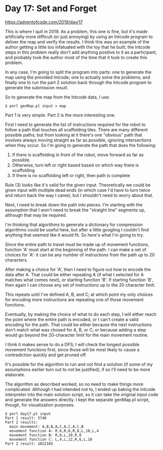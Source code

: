 # Day 17: Set and Forget

<https://adventofcode.com/2019/day/17>

This is where I quit in 2019. As a problem, this one is fine, but it's made
artificially more difficult (or just annoying) by using an Intcode program
to deliver the map and verify the results. I think this was an example of
the author getting a little too infatuated with the toy that he built; the
Intcode steps in this problem really don't add anything positive to it as a
participant, and probably took the author most of the time that it took to
create this problem.

In any case, I'm going to split the program into parts: one to generate the
map using the provided Intcode; one to actually solve the problems; and
finally one to run the part 2 solution back through the Intcode program to
generate the submission result.

So to generate the map from the Intcode data, I use:

```
$ perl genMap.pl input > map
```

Part 1 is very simple. Part 2 is the more interesting one.

First I need to generate the list of instructions required for the robot to
follow a path that touches all scaffolding tiles. There are many different
possible paths; but from looking at it there's one "obvious" path that
involves always moving straight as far as possible, ignoring intersections
when they occur. So I'm going to generate the path that does the following:

1. If there is scaffolding in front of the robot, move forward as far as
   possible.
2. Otherwise, turn left or right based based on which way there is
   scaffolding
3. If there is no scaffolding left or right, then path is complete

Rule (3) looks like it's valid for the given input. Theoretically we could
be given input with multiple dead ends (in which case I'd have to turn twice
and return back the way I came); but I shouldn't need to worry about that.

Next, I need to break down the path into pieces. I'm starting with the
assumption that I won't need to break the "straight line" segments up,
although that may be required.

I'm thinking that algorithms to generate a dictionary for compression
algorithms could be useful here, but after a little googling I couldn't find
anything that seemed like it would fit. So here's what I'm going to try.

Since the entire path to travel must be made up of movement functions,
function 'A' must start at the beginning of the path. I can make a set of
choices for 'A': it can be any number of instructions from the path up to 20
characters.

After making a choice for 'A', then I need to figure out how to encode the
data after A. That could be either repeating A (if what I selected for A
matches what comes next), or starting function 'B'. If starting function
'B', then again I can choose any set of instructions up to the 20 character
limit.

This repeats until I've defined A, B, and C; at which point my only choices
for encoding more instructions are repeating one of those movement
functions.

Eventually, by making the choice of what to do each step, I will either
reach the point where the entire path is encoded, or I can't create a valid
encoding for the path. That could be either because the next instructions
don't match what was chosed for A, B, or C; or because adding a step would
go beyond the 20-character limit for the main movement routine.

I think it makes sense to do a DFS; I will check the longest possible
movement functions first, since those will be most likely to cause a
contradiction quickly and get pruned off.

It's possible for the algorithm to run and not find a solution (if some of
my assumptions earlier turn out to not be justified); if so I'll need to be
more elaborate.

The algorithm as described worked, so no need to make things more
complicated. Although I had intended not to, I ended up baking the Intcode
interpreter into the main solution script, so it can take the original input
code and generate the answers directly. I kept the separate genMap.pl
script, though, for visualization purposes.

```
$ perl day17.pl input 
Part 1 result: 5740
Part 2 results:
  main movement: A,B,B,A,C,A,C,A,C,B
  movement function A: R,6,R,6,R,8,L,10,L,4
  movement function B: R,6,L,10,R,8
  movement function C: L,4,L,12,R,6,L,10
Part 2 result: 1022165
```
